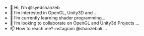 - 👋 Hi, I’m @syedshanzeb
- 👀 I’m interested in OpenGL, Unity3D and ...
- 🌱 I’m currently learning shader programming...
- 💞️ I’m looking to collaborate on OpenGL and Unity3d Projects ...
- 📫 How to reach me? instagram @shanzebali ...

<!---
syedshanzeb/syedshanzeb is a ✨ special ✨ repository because its `README.md` (this file) appears on your GitHub profile.
You can click the Preview link to take a look at your changes.
--->
